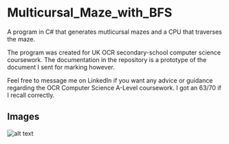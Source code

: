 # Multicursal_Maze_with_BFS

A program in C# that generates mutlicursal mazes and a CPU that traverses the maze.

The program was created for UK OCR secondary-school computer science coursework. The documentation in the repository is a prototype of the document I sent for marking however.

Feel free to message me on LinkedIn if you want any advice or guidance regarding the OCR Computer Science A-Level coursework. I got an 63/70 if I recall correctly. 

## Images 


![alt text](https://github.com/NunoAGoncalves/Multicursal_Maze_with_BFS/blob/master/Maze_Image_1.PNG)




